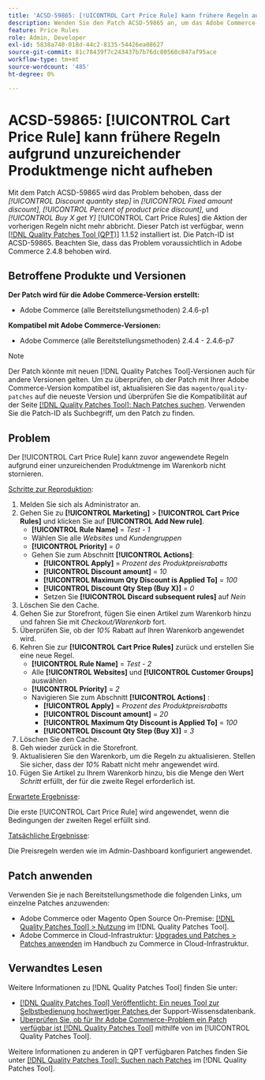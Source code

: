 ```yaml
---
title: 'ACSD-59865: [!UICONTROL Cart Price Rule] kann frühere Regeln aufgrund unzureichender Produktmenge nicht aufheben'
description: Wenden Sie den Patch ACSD-59865 an, um das Adobe Commerce-Problem zu beheben, bei dem der Wert „Rabattmengenschritt“ in „Fester Betragsrabatt“, „Prozentsatz des Produktpreisrabatts“ und „X kaufen und Y erhalten“ die Aktion der vorherigen Regeln nicht mehr [!UICONTROL Cart Price Rules].
feature: Price Rules
role: Admin, Developer
exl-id: 5838a740-018d-44c2-8135-54426ea08627
source-git-commit: 81c78439f7c243437b7b76dc80560c847af95ace
workflow-type: tm+mt
source-wordcount: '485'
ht-degree: 0%

---
```


# ACSD-59865: [!UICONTROL Cart Price Rule] kann frühere Regeln aufgrund unzureichender Produktmenge nicht aufheben

Mit dem Patch ACSD-59865 wird das Problem behoben, dass der *[!UICONTROL Discount quantity step]* in *[!UICONTROL Fixed amount discount],* *[!UICONTROL Percent of product price discount],* und *[!UICONTROL Buy X get Y]* [!UICONTROL Cart Price Rules] die Aktion der vorherigen Regeln nicht mehr abbricht. Dieser Patch ist verfügbar, wenn [[!DNL Quality Patches Tool (QPT)]](https://experienceleague.adobe.com/en/docs/commerce-knowledge-base/kb/announcements/commerce-announcements/magento-quality-patches-released-new-tool-to-self-serve-quality-patches) 1.1.52 installiert ist. Die Patch-ID ist ACSD-59865. Beachten Sie, dass das Problem voraussichtlich in Adobe Commerce 2.4.8 behoben wird.

## Betroffene Produkte und Versionen

**Der Patch wird für die Adobe Commerce-Version erstellt:**

* Adobe Commerce (alle Bereitstellungsmethoden) 2.4.6-p1

**Kompatibel mit Adobe Commerce-Versionen:**

* Adobe Commerce (alle Bereitstellungsmethoden) 2.4.4 - 2.4.6-p7

>[!NOTE]
>
>Der Patch könnte mit neuen [!DNL Quality Patches Tool]-Versionen auch für andere Versionen gelten. Um zu überprüfen, ob der Patch mit Ihrer Adobe Commerce-Version kompatibel ist, aktualisieren Sie das `magento/quality-patches` auf die neueste Version und überprüfen Sie die Kompatibilität auf der Seite [[!DNL Quality Patches Tool]: Nach Patches suchen](https://experienceleague.adobe.com/tools/commerce-quality-patches/index.html). Verwenden Sie die Patch-ID als Suchbegriff, um den Patch zu finden.

## Problem

Der [!UICONTROL Cart Price Rule] kann zuvor angewendete Regeln aufgrund einer unzureichenden Produktmenge im Warenkorb nicht stornieren.

<u>Schritte zur Reproduktion</u>:

1. Melden Sie sich als Administrator an.
1. Gehen Sie zu **[!UICONTROL Marketing]** > **[!UICONTROL Cart Price Rules]** und klicken Sie auf **[!UICONTROL Add New rule]**.
   * **[!UICONTROL Rule Name]** = *Test - 1*
   * Wählen Sie alle *Websites* und *Kundengruppen*
   * **[!UICONTROL Priority]** = *0*
   * Gehen Sie zum Abschnitt **[!UICONTROL Actions]**:
      * **[!UICONTROL Apply]** = *Prozent des Produktpreisrabatts*
      * **[!UICONTROL Discount amount]** = *10*
      * **[!UICONTROL Maximum Qty Discount is Applied To]** = *100*
      * **[!UICONTROL Discount Qty Step (Buy X)]** = *0*
      * Setzen Sie **[!UICONTROL Discard subsequent rules]** auf *Nein*
1. Löschen Sie den Cache.
1. Gehen Sie zur Storefront, fügen Sie einen Artikel zum Warenkorb hinzu und fahren Sie mit *Checkout/Warenkorb* fort.
1. Überprüfen Sie, ob der *10%* Rabatt auf Ihren Warenkorb angewendet wird.
1. Kehren Sie zur **[!UICONTROL Cart Price Rules]** zurück und erstellen Sie eine neue Regel.
   * **[!UICONTROL Rule Name]** = *Test - 2*
   * Alle **[!UICONTROL Websites]** und **[!UICONTROL Customer Groups]** auswählen
   * **[!UICONTROL Priority]** = *2*
   * Navigieren Sie zum Abschnitt **[!UICONTROL Actions]** :
      * **[!UICONTROL Apply]** = *Prozent des Produktpreisrabatts*
      * **[!UICONTROL Discount amount]** = *20*
      * **[!UICONTROL Maximum Qty Discount is Applied To]** = *100*
      * **[!UICONTROL Discount Qty Step (Buy X)]** = *3*
1. Löschen Sie den Cache.
1. Geh wieder zurück in die Storefront.
1. Aktualisieren Sie den Warenkorb, um die Regeln zu aktualisieren. Stellen Sie sicher, dass der *10%* Rabatt nicht mehr angewendet wird.
1. Fügen Sie Artikel zu Ihrem Warenkorb hinzu, bis die Menge den Wert *Schritt* erfüllt, der für die zweite Regel erforderlich ist.

<u>Erwartete Ergebnisse</u>:

Die erste [!UICONTROL Cart Price Rule] wird angewendet, wenn die Bedingungen der zweiten Regel erfüllt sind.

<u>Tatsächliche Ergebnisse</u>:

Die Preisregeln werden wie im Admin-Dashboard konfiguriert angewendet.

## Patch anwenden

Verwenden Sie je nach Bereitstellungsmethode die folgenden Links, um einzelne Patches anzuwenden:

* Adobe Commerce oder Magento Open Source On-Premise: [[!DNL Quality Patches Tool] > Nutzung](/help/tools/quality-patches-tool/usage.md) im [!DNL Quality Patches Tool].
* Adobe Commerce in Cloud-Infrastruktur: [Upgrades und Patches > Patches anwenden](https://experienceleague.adobe.com/docs/commerce-cloud-service/user-guide/develop/upgrade/apply-patches.html) im Handbuch zu Commerce in Cloud-Infrastruktur.

## Verwandtes Lesen

Weitere Informationen zu [!DNL Quality Patches Tool] finden Sie unter:

* [[!DNL Quality Patches Tool] Veröffentlicht: Ein neues Tool zur Selbstbedienung hochwertiger Patches ](https://experienceleague.adobe.com/en/docs/commerce-knowledge-base/kb/announcements/commerce-announcements/magento-quality-patches-released-new-tool-to-self-serve-quality-patches) der Support-Wissensdatenbank.
* [Überprüfen Sie, ob für Ihr Adobe Commerce-Problem ein Patch verfügbar ist [!DNL Quality Patches Tool]](/help/tools/quality-patches-tool/patches-available-in-qpt/check-patch-for-magento-issue-with-magento-quality-patches.md) mithilfe von im [!UICONTROL Quality Patches Tool].

Weitere Informationen zu anderen in QPT verfügbaren Patches finden Sie unter [[!DNL Quality Patches Tool]: Suchen nach Patches](https://experienceleague.adobe.com/tools/commerce-quality-patches/index.html) im [!DNL Quality Patches Tool].
